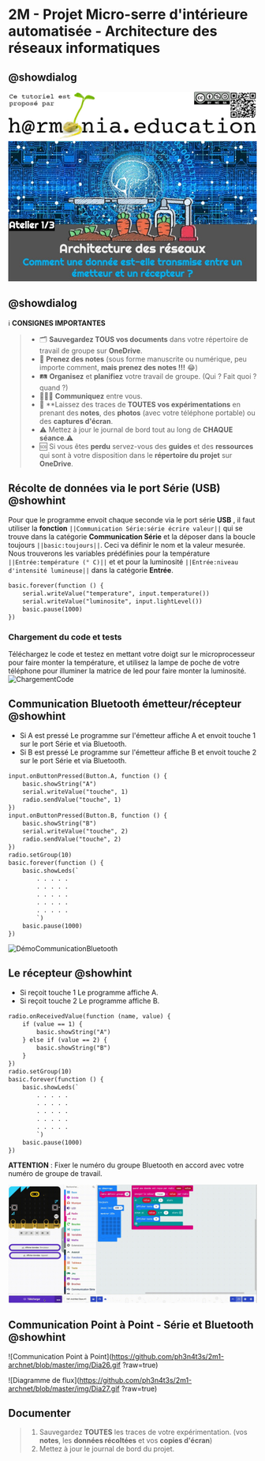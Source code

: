 # 2M - Projet Micro-serre d'intérieure automatisée - Architecture des réseaux informatiques

## @showdialog

![Logo H@rmonia](https://github.com/ph3n4t3s/2m1-archnet/blob/master/img/Harmonia_v4.jpg?raw=true)
![Atelier 1](https://github.com/ph3n4t3s/2m1-archnet/blob/master/img/Diapositive14.jpeg?raw=true)

## @showdialog

ℹ️ **CONSIGNES IMPORTANTES**
> - 🗂️ **Sauvegardez TOUS vos documents**  dans votre répertoire de travail de groupe sur **OneDrive**.
> - 📝 **Prenez des notes** (sous forme manuscrite ou numérique, peu importe comment, **mais prenez des notes !!!** 😂)
> - 🛤️ **Organisez** et  **planifiez** votre travail de groupe. (Qui ? Fait quoi ? quand ?) 
> - 🧑‍🧑‍🧒 **Communiquez** entre vous.
> - 🧭 **Laissez des traces de **TOUTES vos expérimentations** en prenant des **notes**, des **photos** (avec votre téléphone portable) ou des **captures d'écran**.
> - ⚠️ Mettez à jour le journal de bord tout au long de **CHAQUE séance**.⚠️
> - 🆘 Si vous êtes **perdu** servez-vous des **guides** et des **ressources** qui sont à votre disposition dans le **répertoire du projet** sur **OneDrive**.

## Récolte de données via le port Série (**USB**) @showhint
Pour que le programme envoit chaque seconde via le port série **USB** , il faut utiliser la **fonction** ``||Communication Série:série écrire valeur||`` qui se trouve dans la catégorie **Communication Série** et la déposer dans la boucle toujours ``||basic:toujours||``. Ceci va définir le nom et la valeur mesurée. Nous trouverons les variables prédéfinies pour la température ``||Entrée:température (° C)||`` et et pour la luminosité ``||Entrée:niveau d'intensité lumineuse||`` dans la catégorie **Entrée**.

```blocks
basic.forever(function () {
    serial.writeValue("temperature", input.temperature())
    serial.writeValue("luminosite", input.lightLevel())
    basic.pause(1000)
})
```

### Chargement du code et tests
Téléchargez le code et testez en mettant votre doigt sur le microprocesseur pour faire monter la température, et utilisez la lampe de poche de votre téléphone pour illuminer la matrice de led pour faire monter la luminosité.
![ChargementCode](https://github.com/ph3n4t3s/2m1-archnet/blob/master/img/Record1.gif?raw=true)

## Communication Bluetooth émetteur/récepteur @showhint
- Si A est pressé
    Le programme sur l'émetteur affiche A et envoit touche 1 sur le port Série et via Bluetooth.
- Si B est pressé
    Le programme sur l'émetteur affiche B et envoit touche 2 sur le port Série et via Bluetooth.

```blocks
input.onButtonPressed(Button.A, function () {
    basic.showString("A")
    serial.writeValue("touche", 1)
    radio.sendValue("touche", 1)
})
input.onButtonPressed(Button.B, function () {
    basic.showString("B")
    serial.writeValue("touche", 2)
    radio.sendValue("touche", 2)
})
radio.setGroup(10)
basic.forever(function () {
    basic.showLeds(`
        . . . . .
        . . . . .
        . . . . .
        . . . . .
        . . . . .
        `)
    basic.pause(1000)
})
```

![DémoCommunicationBluetooth](https://github.com/ph3n4t3s/2m1-archnet/blob/master/img/record4.gif?raw=true)

## Le récepteur @showhint
- Si reçoit touche 1
    Le programme affiche A.
- Si reçoit touche 2
    Le programme affiche B.

```blocks
radio.onReceivedValue(function (name, value) {
    if (value == 1) {
        basic.showString("A")
    } else if (value == 2) {
        basic.showString("B")
    }
})
radio.setGroup(10)
basic.forever(function () {
    basic.showLeds(`
        . . . . .
        . . . . .
        . . . . .
        . . . . .
        . . . . .
        `)
    basic.pause(1000)
})
```

**ATTENTION** : Fixer le numéro du groupe Bluetooth en accord avec votre numéro de groupe de travail.

![DémoCommunicationBluetooth](https://github.com/ph3n4t3s/2m1-archnet/blob/master/img/record5.gif?raw=true)


## Communication Point à Point - Série et Bluetooth @showhint
![Communication Point à Point](https://github.com/ph3n4t3s/2m1-archnet/blob/master/img/Dia26.gif ?raw=true)

![Diagramme de flux](https://github.com/ph3n4t3s/2m1-archnet/blob/master/img/Dia27.gif ?raw=true)

## Documenter
> 1. Sauvegardez **TOUTES** les traces de votre expérimentation. (vos **notes**, les **données récoltées** et vos **copies d'écran**)
> 2. Mettez à jour le journal de bord du projet.


